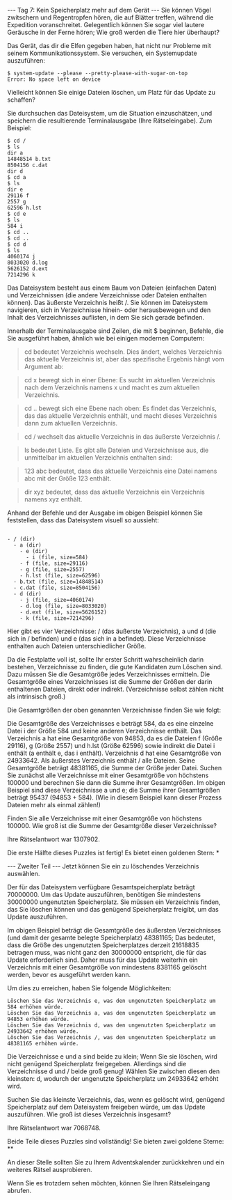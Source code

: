 --- Tag 7: Kein Speicherplatz mehr auf dem Gerät ---
Sie können Vögel zwitschern und Regentropfen hören, die auf Blätter treffen, während die Expedition voranschreitet. Gelegentlich können Sie sogar viel lautere Geräusche in der Ferne hören; Wie groß werden die Tiere hier überhaupt?

Das Gerät, das dir die Elfen gegeben haben, hat nicht nur Probleme mit seinem Kommunikationssystem. Sie versuchen, ein Systemupdate auszuführen:

```
$ system-update --please --pretty-please-with-sugar-on-top
Error: No space left on device
```
Vielleicht können Sie einige Dateien löschen, um Platz für das Update zu schaffen?

Sie durchsuchen das Dateisystem, um die Situation einzuschätzen, und speichern die resultierende Terminalausgabe (Ihre Rätseleingabe). Zum Beispiel:

```
$ cd /
$ ls
dir a
14848514 b.txt
8504156 c.dat
dir d
$ cd a
$ ls
dir e
29116 f
2557 g
62596 h.lst
$ cd e
$ ls
584 i
$ cd ..
$ cd ..
$ cd d
$ ls
4060174 j
8033020 d.log
5626152 d.ext
7214296 k
```

Das Dateisystem besteht aus einem Baum von Dateien (einfachen Daten) und Verzeichnissen (die andere Verzeichnisse oder Dateien enthalten können). Das äußerste Verzeichnis heißt /. Sie können im Dateisystem navigieren, sich in Verzeichnisse hinein- oder herausbewegen und den Inhalt des Verzeichnisses auflisten, in dem Sie sich gerade befinden.

Innerhalb der Terminalausgabe sind Zeilen, die mit $ beginnen, Befehle, die Sie ausgeführt haben, ähnlich wie bei einigen modernen Computern:

  > cd bedeutet Verzeichnis wechseln. Dies ändert, welches Verzeichnis das aktuelle Verzeichnis ist, aber das spezifische Ergebnis hängt vom Argument ab:

  > cd x bewegt sich in einer Ebene: Es sucht im aktuellen Verzeichnis nach dem Verzeichnis namens x und macht es zum aktuellen Verzeichnis.

  > cd .. bewegt sich eine Ebene nach oben: Es findet das Verzeichnis, das das aktuelle Verzeichnis enthält, und macht dieses Verzeichnis dann zum aktuellen Verzeichnis.

  > cd / wechselt das aktuelle Verzeichnis in das äußerste Verzeichnis /.

  > ls bedeutet Liste. Es gibt alle Dateien und Verzeichnisse aus, die unmittelbar im aktuellen Verzeichnis enthalten sind:

  > 123 abc bedeutet, dass das aktuelle Verzeichnis eine Datei namens abc mit der Größe 123 enthält.

  > dir xyz bedeutet, dass das aktuelle Verzeichnis ein Verzeichnis namens xyz enthält.

Anhand der Befehle und der Ausgabe im obigen Beispiel können Sie feststellen, dass das Dateisystem visuell so aussieht:
```

- / (dir)
  - a (dir)
    - e (dir)
      - i (file, size=584)
    - f (file, size=29116)
    - g (file, size=2557)
    - h.lst (file, size=62596)
  - b.txt (file, size=14848514)
  - c.dat (file, size=8504156)
  - d (dir)
    - j (file, size=4060174)
    - d.log (file, size=8033020)
    - d.ext (file, size=5626152)
    - k (file, size=7214296)
```
Hier gibt es vier Verzeichnisse: / (das äußerste Verzeichnis), a und d (die sich in / befinden) und e (das sich in a befindet). Diese Verzeichnisse enthalten auch Dateien unterschiedlicher Größe.

Da die Festplatte voll ist, sollte Ihr erster Schritt wahrscheinlich darin bestehen, Verzeichnisse zu finden, die gute Kandidaten zum Löschen sind. Dazu müssen Sie die Gesamtgröße jedes Verzeichnisses ermitteln. Die Gesamtgröße eines Verzeichnisses ist die Summe der Größen der darin enthaltenen Dateien, direkt oder indirekt. (Verzeichnisse selbst zählen nicht als intrinsisch groß.)

Die Gesamtgrößen der oben genannten Verzeichnisse finden Sie wie folgt:

Die Gesamtgröße des Verzeichnisses e beträgt 584, da es eine einzelne Datei i der Größe 584 und keine anderen Verzeichnisse enthält.
Das Verzeichnis a hat eine Gesamtgröße von 94853, da es die Dateien f (Größe 29116), g (Größe 2557) und h.lst (Größe 62596) sowie indirekt die Datei i enthält (a enthält e, das i enthält).
Verzeichnis d hat eine Gesamtgröße von 24933642.
Als äußerstes Verzeichnis enthält / alle Dateien. Seine Gesamtgröße beträgt 48381165, die Summe der Größe jeder Datei.
Suchen Sie zunächst alle Verzeichnisse mit einer Gesamtgröße von höchstens 100000 und berechnen Sie dann die Summe ihrer Gesamtgrößen. Im obigen Beispiel sind diese Verzeichnisse a und e; die Summe ihrer Gesamtgrößen beträgt 95437 (94853 + 584). (Wie in diesem Beispiel kann dieser Prozess Dateien mehr als einmal zählen!)

Finden Sie alle Verzeichnisse mit einer Gesamtgröße von höchstens 100000. Wie groß ist die Summe der Gesamtgröße dieser Verzeichnisse?

Ihre Rätselantwort war 1307902.

Die erste Hälfte dieses Puzzles ist fertig! Es bietet einen goldenen Stern: *

--- Zweiter Teil ---
Jetzt können Sie ein zu löschendes Verzeichnis auswählen.

Der für das Dateisystem verfügbare Gesamtspeicherplatz beträgt 70000000. Um das Update auszuführen, benötigen Sie mindestens 30000000 ungenutzten Speicherplatz. Sie müssen ein Verzeichnis finden, das Sie löschen können und das genügend Speicherplatz freigibt, um das Update auszuführen.

Im obigen Beispiel beträgt die Gesamtgröße des äußersten Verzeichnisses (und damit der gesamte belegte Speicherplatz) 48381165; Das bedeutet, dass die Größe des ungenutzten Speicherplatzes derzeit 21618835 betragen muss, was nicht ganz den 30000000 entspricht, die für das Update erforderlich sind. Daher muss für das Update weiterhin ein Verzeichnis mit einer Gesamtgröße von mindestens 8381165 gelöscht werden, bevor es ausgeführt werden kann.

Um dies zu erreichen, haben Sie folgende Möglichkeiten:

```
Löschen Sie das Verzeichnis e, was den ungenutzten Speicherplatz um 584 erhöhen würde.
Löschen Sie das Verzeichnis a, was den ungenutzten Speicherplatz um 94853 erhöhen würde.
Löschen Sie das Verzeichnis d, was den ungenutzten Speicherplatz um 24933642 erhöhen würde.
Löschen Sie das Verzeichnis /, was den ungenutzten Speicherplatz um 48381165 erhöhen würde.
```
Die Verzeichnisse e und a sind beide zu klein; Wenn Sie sie löschen, wird nicht genügend Speicherplatz freigegeben. Allerdings sind die Verzeichnisse d und / beide groß genug! Wählen Sie zwischen diesen den kleinsten: d, wodurch der ungenutzte Speicherplatz um 24933642 erhöht wird.

Suchen Sie das kleinste Verzeichnis, das, wenn es gelöscht wird, genügend Speicherplatz auf dem Dateisystem freigeben würde, um das Update auszuführen. Wie groß ist dieses Verzeichnis insgesamt?

Ihre Rätselantwort war 7068748.

Beide Teile dieses Puzzles sind vollständig! Sie bieten zwei goldene Sterne: **

An dieser Stelle sollten Sie zu Ihrem Adventskalender zurückkehren und ein weiteres Rätsel ausprobieren.

Wenn Sie es trotzdem sehen möchten, können Sie Ihren Rätseleingang abrufen.
